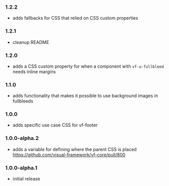 ### 1.2.2

* adds fallbacks for CSS that relied on CSS custom properties

### 1.2.1

* cleanup README

### 1.2.0

* adds a CSS custom property for when a component with `vf-u-fullbleed` needs inline margins

### 1.1.0

* adds functionality that makes it possible to use background images in fullbleeds

### 1.0.0

* adds specific use case CSS for vf-footer

### 1.0.0-alpha.2

* adds a variable for defining where the parent CSS is placed https://github.com/visual-framework/vf-core/pull/800

### 1.0.0-alpha.1

* initial release
